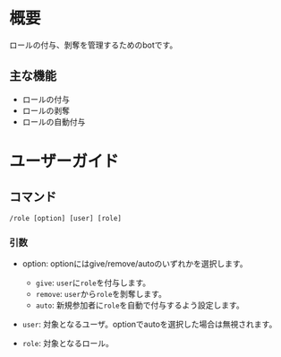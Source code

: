 # 概要
ロールの付与、剝奪を管理するためのbotです。
## 主な機能
- ロールの付与
- ロールの剥奪
- ロールの自動付与

# ユーザーガイド
## コマンド
`/role [option] [user] [role]`
### 引数
- option: optionにはgive/remove/autoのいずれかを選択します。
	- `give`: `user`に`role`を付与します。
	- `remove`: `user`から`role`を剝奪します。
	- `auto`: 新規参加者に`role`を自動で付与するよう設定します。
    
- `user`: 対象となるユーザ。optionでautoを選択した場合は無視されます。
- `role`: 対象となるロール。
